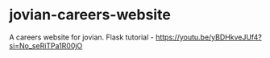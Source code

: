 # jovian-careers-website
A careers website for jovian. 
Flask tutorial - https://youtu.be/yBDHkveJUf4?si=No_seRiTPa1R00jO

